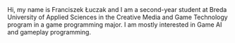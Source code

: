 <div>
Hi, my name is Franciszek Łuczak and I am a second-year student at Breda University of Applied Sciences in the Creative Media and Game Technology program in a game programming major. I am mostly interested in Game AI and gameplay programming.
</div>